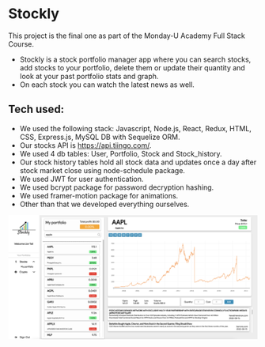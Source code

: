 # Stockly

This project is the final one as part of the Monday-U Academy Full Stack Course.

- Stockly is a stock portfolio manager app where you can search stocks, add stocks to your portfolio, delete them or update their quantity and look at your past portfolio stats and graph.
- On each stock you can watch the latest news as well.

## Tech used:

- We used the following stack: Javascript, Node.js, React, Redux, HTML, CSS, Express.js, MySQL DB with Sequelize ORM.
- Our stocks API is https://api.tiingo.com/.
- We used 4 db tables: User, Portfolio, Stock and Stock_history.
- Our stock history tables hold all stock data and updates once a day after stock market close using node-schedule package.
- We used JWT for user authentication.
- We used bcrypt package for password decryption hashing.
- We used framer-motion package for animations.
- Other than that we developed everything ourselves.

![Screenshot](/client/src/assets/images/screenshot.png)
